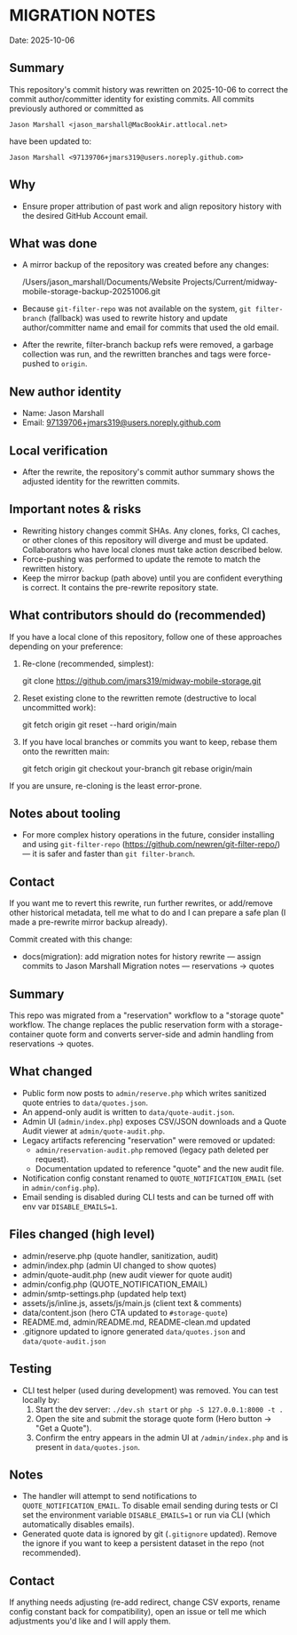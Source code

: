 MIGRATION NOTES
================

Date: 2025-10-06

Summary
-------
This repository's commit history was rewritten on 2025-10-06 to correct the commit author/committer identity for existing commits. All commits previously authored or committed as

    Jason Marshall <jason_marshall@MacBookAir.attlocal.net>

have been updated to:

    Jason Marshall <97139706+jmars319@users.noreply.github.com>

Why
---
- Ensure proper attribution of past work and align repository history with the desired GitHub Account email.

What was done
--------------
- A mirror backup of the repository was created before any changes:

    /Users/jason_marshall/Documents/Website Projects/Current/midway-mobile-storage-backup-20251006.git

- Because `git-filter-repo` was not available on the system, `git filter-branch` (fallback) was used to rewrite history and update author/committer name and email for commits that used the old email.
- After the rewrite, filter-branch backup refs were removed, a garbage collection was run, and the rewritten branches and tags were force-pushed to `origin`.

New author identity
-------------------
- Name: Jason Marshall
- Email: 97139706+jmars319@users.noreply.github.com

Local verification
------------------
- After the rewrite, the repository's commit author summary shows the adjusted identity for the rewritten commits.

Important notes & risks
-----------------------
- Rewriting history changes commit SHAs. Any clones, forks, CI caches, or other clones of this repository will diverge and must be updated. Collaborators who have local clones must take action described below.
- Force-pushing was performed to update the remote to match the rewritten history.
- Keep the mirror backup (path above) until you are confident everything is correct. It contains the pre-rewrite repository state.

What contributors should do (recommended)
----------------------------------------
If you have a local clone of this repository, follow one of these approaches depending on your preference:

1) Re-clone (recommended, simplest):

    git clone https://github.com/jmars319/midway-mobile-storage.git

2) Reset existing clone to the rewritten remote (destructive to local uncommitted work):

    git fetch origin
    git reset --hard origin/main

3) If you have local branches or commits you want to keep, rebase them onto the rewritten main:

    git fetch origin
    git checkout your-branch
    git rebase origin/main

If you are unsure, re-cloning is the least error-prone.

Notes about tooling
-------------------
- For more complex history operations in the future, consider installing and using `git-filter-repo` (https://github.com/newren/git-filter-repo/) — it is safer and faster than `git filter-branch`.

Contact
-------
If you want me to revert this rewrite, run further rewrites, or add/remove other historical metadata, tell me what to do and I can prepare a safe plan (I made a pre-rewrite mirror backup already).

Commit created with this change:

- docs(migration): add migration notes for history rewrite — assign commits to Jason Marshall
Migration notes — reservations → quotes

Summary
-------
This repo was migrated from a "reservation" workflow to a "storage quote" workflow.
The change replaces the public reservation form with a storage-container quote form and
converts server-side and admin handling from reservations → quotes.

What changed
------------
- Public form now posts to `admin/reserve.php` which writes sanitized quote entries to `data/quotes.json`.
- An append-only audit is written to `data/quote-audit.json`.
- Admin UI (`admin/index.php`) exposes CSV/JSON downloads and a Quote Audit viewer at `admin/quote-audit.php`.
- Legacy artifacts referencing "reservation" were removed or updated:
  - `admin/reservation-audit.php` removed (legacy path deleted per request).
  - Documentation updated to reference "quote" and the new audit file.
- Notification config constant renamed to `QUOTE_NOTIFICATION_EMAIL` (set in `admin/config.php`).
- Email sending is disabled during CLI tests and can be turned off with env var `DISABLE_EMAILS=1`.

Files changed (high level)
-------------------------
- admin/reserve.php                 (quote handler, sanitization, audit)
- admin/index.php                   (admin UI changed to show quotes)
- admin/quote-audit.php             (new audit viewer for quote audit)
- admin/config.php                  (QUOTE_NOTIFICATION_EMAIL)
- admin/smtp-settings.php           (updated help text)
- assets/js/inline.js, assets/js/main.js (client text & comments)
- data/content.json                 (hero CTA updated to `#storage-quote`)
- README.md, admin/README.md, README-clean.md updated
- .gitignore updated to ignore generated `data/quotes.json` and `data/quote-audit.json`

Testing
-------
- CLI test helper (used during development) was removed. You can test locally by:
  1. Start the dev server: `./dev.sh start` or `php -S 127.0.0.1:8000 -t .`
  2. Open the site and submit the storage quote form (Hero button → "Get a Quote").
  3. Confirm the entry appears in the admin UI at `/admin/index.php` and is present in `data/quotes.json`.

Notes
-----
- The handler will attempt to send notifications to `QUOTE_NOTIFICATION_EMAIL`. To disable email sending
  during tests or CI set the environment variable `DISABLE_EMAILS=1` or run via CLI (which automatically disables emails).
- Generated quote data is ignored by git (`.gitignore` updated). Remove the ignore if you want to keep a persistent dataset in the repo (not recommended).

Contact
-------
If anything needs adjusting (re-add redirect, change CSV exports, rename config constant back for compatibility), open an issue or tell me which adjustments you'd like and I will apply them.

